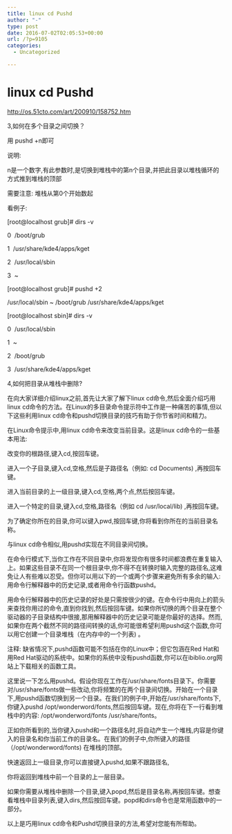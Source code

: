 ```yaml
---
title: linux cd Pushd
author: "-"
type: post
date: 2016-07-02T02:05:53+00:00
url: /?p=9105
categories:
  - Uncategorized

---
```

# linux cd Pushd
http://os.51cto.com/art/200910/158752.htm


3,如何在多个目录之间切换？

用 pushd +n即可
  
说明:
  
n是一个数字,有此参数时,是切换到堆栈中的第n个目录,并把此目录以堆栈循环的方式推到堆栈的顶部
  
需要注意: 堆栈从第0个开始数起

看例子:

[root@localhost grub]# dirs -v
  
0  /boot/grub
  
1  /usr/share/kde4/apps/kget
  
2  /usr/local/sbin
  
3  ~
  
[root@localhost grub]# pushd +2
  
/usr/local/sbin ~ /boot/grub /usr/share/kde4/apps/kget
  
[root@localhost sbin]# dirs -v
  
0  /usr/local/sbin
  
1  ~
  
2  /boot/grub
  
3  /usr/share/kde4/apps/kget

4,如何把目录从堆栈中删除?


在向大家详细介绍linux之前,首先让大家了解下linux cd命令,然后全面介绍巧用linux cd命令的方法。在Linux的多目录命令提示符中工作是一种痛苦的事情,但以下这些利用linux cd命令和pushd切换目录的技巧有助于你节省时间和精力。

在Linux命令提示中,用linux cd命令来改变当前目录。这是linux cd命令的一些基本用法: 
  
改变你的根路径,键入cd,按回车键。
  
进入一个子目录,键入cd,空格,然后是子路径名（例如: cd Documents) ,再按回车键。
  
进入当前目录的上一级目录,键入cd,空格,两个点,然后按回车键。
  
进入一个特定的目录,键入cd,空格,路径名（例如 cd /usr/local/lib) ,再按回车键。

为了确定你所在的目录,你可以键入pwd,按回车键,你将看到你所在的当前目录名称。
  
与linux cd命令相似,用pushd实现在不同目录间切换。
  
在命令行模式下,当你工作在不同目录中,你将发现你有很多时间都浪费在重复输入上。如果这些目录不在同一个根目录中,你不得不在转换时输入完整的路径名,这难免让人有些难以忍受。但你可以用以下的一个或两个步骤来避免所有多余的输入: 用命令行解释器中的历史记录,或者用命令行函数pushd。

用命令行解释器中的历史记录的好处是只需按很少的键。在命令行中用向上的箭头来查找你用过的命令,直到你找到,然后按回车键。如果你所切换的两个目录在整个驱动器的子目录结构中很接,那用解释器中的历史记录可能是你最好的选择。然而,如果你在两个截然不同的路径间转换的话,你可能很希望利用pushd这个函数,你可以用它创建一个目录堆栈（在内存中的一个列表) 。

注释: 缺省情况下,pushd函数可能不包括在你的Linux中；但它包涵在Red Hat和用Red Hat驱动的系统中。如果你的系统中没有pushd函数,你可以在ibiblio.org网站上下载相关的函数工具。
  
这里说一下怎么用pushd。假设你现在工作在/usr/share/fonts目录下。你需要对/usr/share/fonts做一些改动,你将频繁的在两个目录间切换。开始在一个目录下,用pushd函数切换到另一个目录。在我们的例子中,开始在/usr/share/fonts下,你键入pushd /opt/wonderword/fonts,然后按回车键。现在,你将在下一行看到堆栈中的内容: /opt/wonderword/fonts /usr/share/fonts。
  
正如你所看到的,当你键入pushd和一个路径名时,将自动产生一个堆栈,内容是你键入的目录名和你当前工作的目录名。在我们的例子中,你所键入的路径（/opt/wonderword/fonts) 在堆栈的顶部。
  
快速返回上一级目录,你可以直接键入pushd,如果不跟路径名,
  
你将返回到堆栈中前一个目录的上一层目录。
  
如果你需要从堆栈中删除一个目录,键入popd,然后是目录名称,再按回车键。想查看堆栈中目录列表,键入dirs,然后按回车键。popd和dirs命令也是常用函数中的一部分。
  
以上是巧用linux cd命令和Pushd切换目录的方法,希望对您能有所帮助。